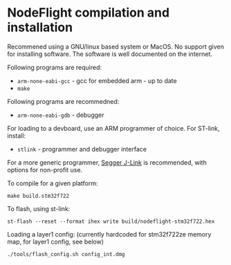 # NodeFlight compilation and installation

Recommened using a GNU/linux based system or MacOS. No support given for installing software. The software is well documented on the internet.

Following programs are required:
- `arm-none-eabi-gcc` - gcc for embedded arm - up to date
- `make`

Following programs are recommedned:
- `arm-none-eabi-gdb` - debugger

For loading to a devboard, use an ARM programmer of choice. For ST-link, install:
- `stlink` - programmer and debugger interface

For a more generic programmer, [Segger J-Link](https://www.segger.com/jlink/) is recommended, with options for non-profit use.

To compile for a given platform:
```
make build.stm32f722
```

To flash, using st-link:
```
st-flash --reset --format ihex write build/nodeflight-stm32f722.hex
```

Loading a layer1 config: (currently hardcoded for stm32f722ze memory map, for layer1 config, see below)
```
./tools/flash_config.sh config_int.dmg
```

